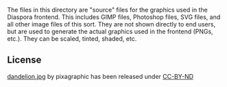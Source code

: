 The files in this directory are "source" files for the graphics used in
the Diaspora frontend.  This includes GIMP files, Photoshop files, SVG
files, and all other image files of this sort.  They are not shown directly
to end users, but are used to generate the actual graphics used in the
frontend (PNGs, etc.).  They can be scaled, tinted, shaded, etc.

## License

[dandelion.jpg](https://www.flickr.com/photos/pixagraphic/7218285148/) by pixagraphic has been released under [CC-BY-ND](https://creativecommons.org/licenses/by-nd/2.0/)
